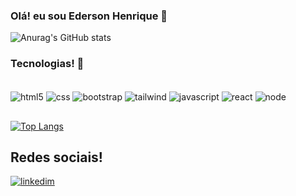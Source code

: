 ### Olá! eu sou Ederson Henrique 👋

![Anurag's GitHub stats](https://github-readme-stats.vercel.app/api?username=edersonhos&show_icons=true&theme=radical)

### Tecnologias! 🖤

<div style="inline_block"><br/>
  <img align="center" alt="html5" src="https://img.shields.io/badge/HTML5-E34F26?style=for-the-badge&logo=html5&logoColor=white" />
  <img align="center" alt="css" src="https://img.shields.io/badge/CSS3-1572B6?style=for-the-badge&logo=css3&logoColor=white" />
  <img align="center" alt="bootstrap" src="https://img.shields.io/badge/Bootstrap-563D7C?style=for-the-badge&logo=bootstrap&logoColor=white" />
  <img align="center" alt="tailwind" src="https://img.shields.io/badge/Tailwind_CSS-38B2AC?style=for-the-badge&logo=tailwind-css&logoColor=white" />
  <img align="center" alt="javascript" src="https://img.shields.io/badge/JavaScript-323330?style=for-the-badge&logo=javascript&logoColor=F7DF1E" />
  <img align="center" alt="react" src="https://img.shields.io/badge/React-20232A?style=for-the-badge&logo=react&logoColor=61DAFB" />
  <img align="center" alt="node" src="https://img.shields.io/badge/Node.js-43853D?style=for-the-badge&logo=node.js&logoColor=white" />
</div>

##
[![Top Langs](https://github-readme-stats.vercel.app/api/top-langs/?username=edersonhos&layout=compact)](https://github.com/anuraghazra/github-readme-stats)
## Redes sociais!
[![linkedim](https://img.shields.io/badge/LinkedIn-0077B5?style=for-the-badge&logo=linkedin&logoColor=white/)](https://www.linkedin.com/in/ederson-henrique-70b645262/)
##
